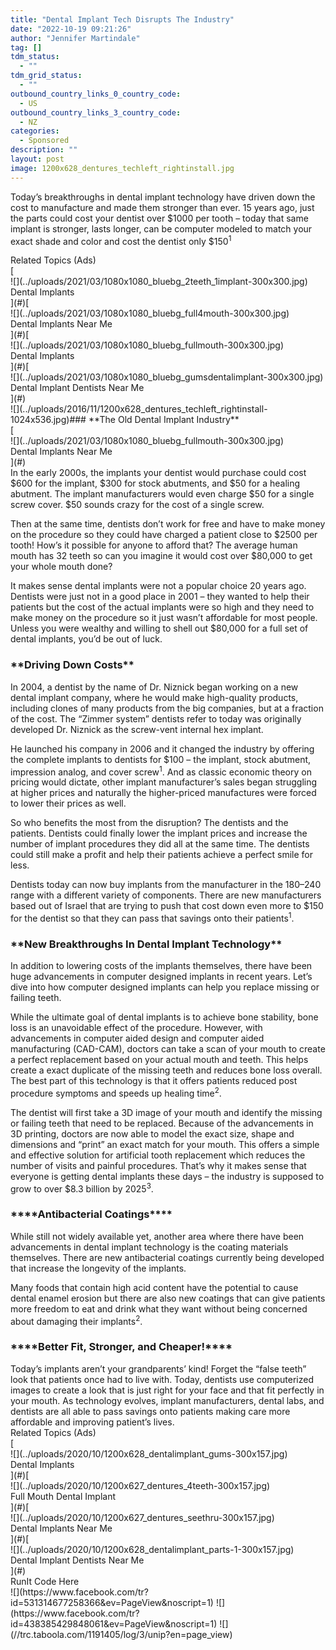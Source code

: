 ```yaml
---
title: "Dental Implant Tech Disrupts The Industry"
date: "2022-10-19 09:21:26"
author: "Jennifer Martindale"
tag: []
tdm_status:
  - ""
tdm_grid_status:
  - ""
outbound_country_links_0_country_code:
  - US
outbound_country_links_3_country_code:
  - NZ
categories:
  - Sponsored
description: ""
layout: post
image: 1200x628_dentures_techleft_rightinstall.jpg
---
```


Today’s breakthroughs in dental implant technology have driven down the cost to manufacture and made them stronger than ever. 15 years ago, just the parts could cost your dentist over $1000 per tooth – today that same implant is stronger, lasts longer, can be computer modeled to match your exact shade and color and cost the dentist only $150<sup>1</sup>

<div class="f14"><label>Related Topics (Ads)</label></div><div class="cta-btn-wrap" data-mobile-sponsoredads="no">[<div class="cta-imagecover">![](../uploads/2021/03/1080x1080_bluebg_2teeth_1implant-300x300.jpg)</div><div class="cta-textcover"><state></state> Dental Implants</div>](#)[<div class="cta-imagecover">![](../uploads/2021/03/1080x1080_bluebg_full4mouth-300x300.jpg)</div><div class="cta-textcover">Dental Implants Near Me</div>](#)[<div class="cta-imagecover">![](../uploads/2021/03/1080x1080_bluebg_fullmouth-300x300.jpg)</div><div class="cta-textcover"><city></city> Dental Implants</div>](#)[<div class="cta-imagecover">![](../uploads/2021/03/1080x1080_bluebg_gumsdentalimplant-300x300.jpg)</div><div class="cta-textcover">Dental Implant Dentists Near Me</div>](#)</div>![](../uploads/2016/11/1200x628_dentures_techleft_rightinstall-1024x536.jpg)### **The Old Dental Implant Industry**

<div class="mobile-cta-wrap"><div class="cta-btn-wrap" data-mobile-sponsoredads="yes">[<div class="cta-imagecover">![](../uploads/2021/03/1080x1080_bluebg_fullmouth-300x300.jpg)</div><div class="cta-textcover">Dental Implants Near Me</div>](#)</div>In the early 2000s, the implants your dentist would purchase could cost $600 for the implant, $300 for stock abutments, and $50 for a healing abutment. The implant manufacturers would even charge $50 for a single screw cover. $50 sounds crazy for the cost of a single screw.

Then at the same time, dentists don’t work for free and have to make money on the procedure so they could have charged a patient close to $2500 per tooth! How’s it possible for anyone to afford that? The average human mouth has 32 teeth so can you imagine it would cost over $80,000 to get your whole mouth done?

It makes sense dental implants were not a popular choice 20 years ago. Dentists were just not in a good place in 2001 – they wanted to help their patients but the cost of the actual implants were so high and they need to make money on the procedure so it just wasn’t affordable for most people. Unless you were wealthy and willing to shell out $80,000 for a full set of dental implants, you’d be out of luck.

### \***\*Driving Down Costs\*\***

In 2004, a dentist by the name of Dr. Niznick began working on a new dental implant company, where he would make high-quality products, including clones of many products from the big companies, but at a fraction of the cost. The “Zimmer system” dentists refer to today was originally developed Dr. Niznick as the screw-vent internal hex implant.

He launched his company in 2006 and it changed the industry by offering the complete implants to dentists for $100 – the implant, stock abutment, impression analog, and cover screw<sup>1</sup>. And as classic economic theory on pricing would dictate, other implant manufacturer’s sales began struggling at higher prices and naturally the higher-priced manufactures were forced to lower their prices as well.

So who benefits the most from the disruption? The dentists and the patients. Dentists could finally lower the implant prices and increase the number of implant procedures they did all at the same time. The dentists could still make a profit and help their patients achieve a perfect smile for less.

Dentists today can now buy implants from the manufacturer in the $180–$240 range with a different variety of components. There are new manufacturers based out of Israel that are trying to push that cost down even more to $150 for the dentist so that they can pass that savings onto their patients<sup>1</sup>.

### **\*\***New Breakthroughs In Dental Implant Technology**\*\***

In addition to lowering costs of the implants themselves, there have been huge advancements in computer designed implants in recent years. Let’s dive into how computer designed implants can help you replace missing or failing teeth.

While the ultimate goal of dental implants is to achieve bone stability, bone loss is an unavoidable effect of the procedure. However, with advancements in computer aided design and computer aided manufacturing (CAD-CAM), doctors can take a scan of your mouth to create a perfect replacement based on your actual mouth and teeth. This helps create a exact duplicate of the missing teeth and reduces bone loss overall. The best part of this technology is that it offers patients reduced post procedure symptoms and speeds up healing time<sup>2</sup>.

The dentist will first take a 3D image of your mouth and identify the missing or failing teeth that need to be replaced. Because of the advancements in 3D printing, doctors are now able to model the exact size, shape and dimensions and “print” an exact match for your mouth. This offers a simple and effective solution for artificial tooth replacement which reduces the number of visits and painful procedures. That’s why it makes sense that everyone is getting dental implants these days – the industry is supposed to grow to over $8.3 billion by 2025<sup>3</sup>.

### **\*\*\*\***Antibacterial Coatings**\*\*\*\***

While still not widely available yet, another area where there have been advancements in dental implant technology is the coating materials themselves. There are new antibacterial coatings currently being developed that increase the longevity of the implants.

Many foods that contain high acid content have the potential to cause dental enamel erosion but there are also new coatings that can give patients more freedom to eat and drink what they want without being concerned about damaging their implants<sup>2</sup>.

### **\*\*\*\***Better Fit, Stronger, and Cheaper!**\*\*\*\***

</div>Today’s implants aren’t your grandparents’ kind! Forget the “false teeth” look that patients once had to live with. Today, dentists use computerized images to create a look that is just right for your face and that fit perfectly in your mouth. As technology evolves, implant manufacturers, dental labs, and dentists are all able to pass savings onto patients making care more affordable and improving patient’s lives.

<div class="f14"><label>Related Topics (Ads)</label></div><div class="cta-btn-wrap" data-mobile-sponsoredads="no">[<div class="cta-imagefull">![](../uploads/2020/10/1200x628_dentalimplant_gums-300x157.jpg)</div><div class="cta-textfull"><city></city> Dental Implants</div>](#)[<div class="cta-imagefull">![](../uploads/2020/10/1200x627_dentures_4teeth-300x157.jpg)</div><div class="cta-textfull">Full Mouth Dental Implant</div>](#)[<div class="cta-imagefull">![](../uploads/2020/10/1200x627_dentures_seethru-300x157.jpg)</div><div class="cta-textfull">Dental Implants Near Me</div>](#)[<div class="cta-imagefull">![](../uploads/2020/10/1200x628_dentalimplant_parts-1-300x157.jpg)</div><div class="cta-textfull">Dental Implant Dentists Near Me</div>](#)</div><div class="ad-hide">RunIt Code Here</div>  <script>
!function(f,b,e,v,n,t,s){if(f.fbq)return;n=f.fbq=function(){n.callMethod?
n.callMethod.apply(n,arguments):n.queue.push(arguments)};if(!f._fbq)f._fbq=n;
n.push=n;n.loaded=!0;n.version='2.0';n.queue=[];t=b.createElement(e);t.async=!0;
t.src=v;s=b.getElementsByTagName(e)[0];s.parentNode.insertBefore(t,s)}(window,
document,'script','https://connect.facebook.net/en_US/fbevents.js');
fbq('init', '531314677258366'); // Insert your pixel ID here.
fbq('track', 'PageView');
</script> <noscript>![](https://www.facebook.com/tr?id=531314677258366&ev=PageView&noscript=1)</noscript>   <script>
!function(f,b,e,v,n,t,s){if(f.fbq)return;n=f.fbq=function(){n.callMethod?
n.callMethod.apply(n,arguments):n.queue.push(arguments)};if(!f._fbq)f._fbq=n;
n.push=n;n.loaded=!0;n.version='2.0';n.queue=[];t=b.createElement(e);t.async=!0;
t.src=v;s=b.getElementsByTagName(e)[0];s.parentNode.insertBefore(t,s)}(window,
document,'script','https://connect.facebook.net/en_US/fbevents.js');
fbq('init', '438385429848061'); // Insert your pixel ID here.
fbq('track', 'PageView');
</script> <noscript>![](https://www.facebook.com/tr?id=438385429848061&ev=PageView&noscript=1)</noscript>    <script type="application/javascript">(function(w,d,t,r,u){w[u]=w[u]||[];w[u].push({'projectId':'10000','properties':{'pixelId':'10029827'}});var s=d.createElement(t);s.src=r;s.async=true;s.onload=s.onreadystatechange=function(){var y,rs=this.readyState,c=w[u];if(rs&&rs!="complete"&&rs!="loaded"){return}try{y=YAHOO.ywa.I13N.fireBeacon;w[u]=[];w[u].push=function(p){y([p])};y(c)}catch(e){}};var scr=d.getElementsByTagName(t)[0],par=scr.parentNode;par.insertBefore(s,scr)})(window,document,"script","https://s.yimg.com/wi/ytc.js","dotq");</script>   <script type="text/javascript">
  window._tfa = window._tfa || [];
  window._tfa.push({notify: 'event', name: 'page_view', id: 1191405});
  !function (t, f, a, x) {
         if (!document.getElementById(x)) {
            t.async = 1;t.src = a;t.id=x;f.parentNode.insertBefore(t, f);
         }
  }(document.createElement('script'),
  document.getElementsByTagName('script')[0],
  '//cdn.taboola.com/libtrc/unip/1191405/tfa.js',
  'tb_tfa_script');
</script> <noscript> ![](//trc.taboola.com/1191405/log/3/unip?en=page_view) </noscript>   <script>
    fbq('track', 'ViewContent', {
        currency: 'USD'
    });
</script> <script type="text/javascript">
    function runIt() {
        fbq('track', 'AddToCart', {
            currency: 'USD',
            content_name: 'dental'
        });

        window.dotq = window.dotq || [];
        window.dotq.push(
        {
            'projectId': '10000',
            'properties': {
                'pixelId': '10029827',
                'qstrings': {
                    'et': 'custom',
                    'ea': 'click',
                    'ec': 'addtocart',
                    'el': 'dental'
                }
        } } );
    _tfa.push({notify: 'event', name: 'add_to_cart', id: 1191405});
    }

</script>
